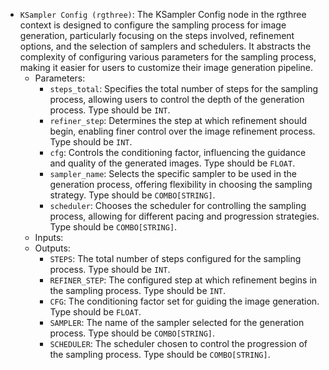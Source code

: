 - `KSampler Config (rgthree)`: The KSampler Config node in the rgthree context is designed to configure the sampling process for image generation, particularly focusing on the steps involved, refinement options, and the selection of samplers and schedulers. It abstracts the complexity of configuring various parameters for the sampling process, making it easier for users to customize their image generation pipeline.
    - Parameters:
        - `steps_total`: Specifies the total number of steps for the sampling process, allowing users to control the depth of the generation process. Type should be `INT`.
        - `refiner_step`: Determines the step at which refinement should begin, enabling finer control over the image refinement process. Type should be `INT`.
        - `cfg`: Controls the conditioning factor, influencing the guidance and quality of the generated images. Type should be `FLOAT`.
        - `sampler_name`: Selects the specific sampler to be used in the generation process, offering flexibility in choosing the sampling strategy. Type should be `COMBO[STRING]`.
        - `scheduler`: Chooses the scheduler for controlling the sampling process, allowing for different pacing and progression strategies. Type should be `COMBO[STRING]`.
    - Inputs:
    - Outputs:
        - `STEPS`: The total number of steps configured for the sampling process. Type should be `INT`.
        - `REFINER_STEP`: The configured step at which refinement begins in the sampling process. Type should be `INT`.
        - `CFG`: The conditioning factor set for guiding the image generation. Type should be `FLOAT`.
        - `SAMPLER`: The name of the sampler selected for the generation process. Type should be `COMBO[STRING]`.
        - `SCHEDULER`: The scheduler chosen to control the progression of the sampling process. Type should be `COMBO[STRING]`.

